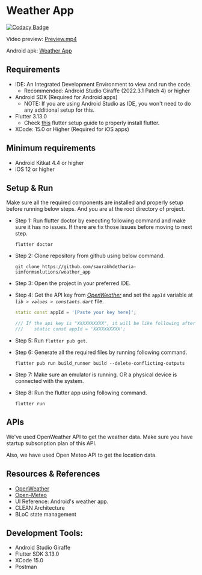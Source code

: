 # Weather App

[![Codacy Badge](https://app.codacy.com/project/badge/Grade/562b615376a54a11aff54e33625f7165)](https://app.codacy.com/gh/saurabhdetharia-simformsolutions/weather_app/dashboard?utm_source=gh&utm_medium=referral&utm_content=&utm_campaign=Badge_grade)

Video preview: [Preview.mp4](https://github.com/saurabhdetharia-simformsolutions/weather_app/blob/main/preview/weather_app_preview.mp4)

Android apk: [Weather App](https://github.com/saurabhdetharia-simformsolutions/weather_app/blob/main/preview/weather_app_saurabh.apk)


## Requirements
- IDE: An Integrated Development Environment to view and run the code.
  - Recommended: Android Studio Giraffe (2022.3.1 Patch 4) or higher
- Android SDK (Required for Android apps)
  - NOTE: If you are using Android Studio as IDE, you won't need to do any additional setup for this.
- Flutter 3.13.0
  - Check [this](https://docs.flutter.dev/get-started/install) flutter setup guide to properly install flutter.
- XCode: 15.0 or Higher (Required for iOS apps)


## Minimum requirements

- Android Kitkat 4.4 or higher
- iOS 12 or higher

## Setup & Run
Make sure all the required components are installed and properly setup before running below steps. And you are at the root directory of project.

- Step 1: Run flutter doctor by executing following command and make sure it has no issues. If there are fix those issues before moving to next step.
  ```shell
  flutter doctor
  ```

- Step 2: Clone repository from github using below command.
    ```shell
    git clone https://github.com/saurabhdetharia-simformsolutions/weather_app
    ```

- Step 3: Open the project in your preferred IDE.

- Step 4: Get the API key from *[OpenWeather](https://openweathermap.org/api)* and set the `appId` variable at *`lib > values > constants.dart`* file.
    ```dart
   static const appId = '[Paste your key here]';

    /// If the api key is "XXXXXXXXXX", it will be like following after pasting it.
    ///    static const appId = 'XXXXXXXXXX';

    ```
- Step 5: Run `flutter pub get`.
- Step 6: Generate all the required files by running following command.
    ```shell
    flutter pub run build_runner build --delete-conflicting-outputs
    ```
- Step 7: Make sure an emulator is running. OR a physical device is connected with the system.
- Step 8: Run the flutter app using following command.
    ```shell
    flutter run
    ```
## APIs
We've used OpenWeather API to get the weather data. Make sure you have startup subscription plan of this API.

Also, we have used Open Meteo API to get the location data.

## Resources & References
- [OpenWeather](https://openweathermap.org/)
- [Open-Meteo](https://open-meteo.com/)
- UI Reference: Android's weather app.
- CLEAN Architecture
- BLoC state management

## Development Tools:
- Android Studio Giraffe
- Flutter SDK 3.13.0
- XCode 15.0
- Postman